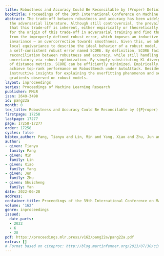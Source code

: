 ```yaml
---
title: Robustness and Accuracy Could Be Reconcilable by (Proper) Definition
booktitle: Proceedings of the 39th International Conference on Machine Learning
abstract: The trade-off between robustness and accuracy has been widely studied in
  the adversarial literature. Although still controversial, the prevailing view is
  that this trade-off is inherent, either empirically or theoretically. Thus, we dig
  for the origin of this trade-off in adversarial training and find that it may stem
  from the improperly defined robust error, which imposes an inductive bias of local
  invariance — an overcorrection towards smoothness. Given this, we advocate employing
  local equivariance to describe the ideal behavior of a robust model, leading to
  a self-consistent robust error named SCORE. By definition, SCORE facilitates the
  reconciliation between robustness and accuracy, while still handling the worst-case
  uncertainty via robust optimization. By simply substituting KL divergence with variants
  of distance metrics, SCORE can be efficiently minimized. Empirically, our models
  achieve top-rank performance on RobustBench under AutoAttack. Besides, SCORE provides
  instructive insights for explaining the overfitting phenomenon and semantic input
  gradients observed on robust models.
layout: inproceedings
series: Proceedings of Machine Learning Research
publisher: PMLR
issn: 2640-3498
id: pang22a
month: 0
tex_title: Robustness and Accuracy Could Be Reconcilable by ({P}roper) Definition
firstpage: 17258
lastpage: 17277
page: 17258-17277
order: 17258
cycles: false
bibtex_author: Pang, Tianyu and Lin, Min and Yang, Xiao and Zhu, Jun and Yan, Shuicheng
author:
- given: Tianyu
  family: Pang
- given: Min
  family: Lin
- given: Xiao
  family: Yang
- given: Jun
  family: Zhu
- given: Shuicheng
  family: Yan
date: 2022-06-28
address:
container-title: Proceedings of the 39th International Conference on Machine Learning
volume: '162'
genre: inproceedings
issued:
  date-parts:
  - 2022
  - 6
  - 28
pdf: https://proceedings.mlr.press/v162/pang22a/pang22a.pdf
extras: []
# Format based on citeproc: http://blog.martinfenner.org/2013/07/30/citeproc-yaml-for-bibliographies/
---
```


